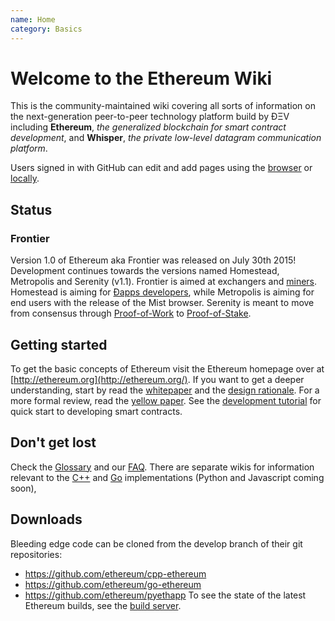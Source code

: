 ```yaml
---
name: Home
category: Basics
---
```


# Welcome to the Ethereum Wiki


This is the community-maintained wiki covering all sorts of information on the next-generation peer-to-peer technology platform build by ÐΞV including **Ethereum**, _the generalized blockchain for smart contract development_, and **Whisper**, _the private low-level datagram communication platform_.

Users signed in with GitHub can edit and add pages using the [browser](https://help.github.com/articles/editing-wiki-pages-via-the-online-interface) or [locally](https://help.github.com/articles/adding-and-editing-wiki-pages-locally).

## Status 

### Frontier

Version 1.0 of Ethereum aka Frontier was released on July 30th 2015! Development continues towards the versions named Homestead, Metropolis and Serenity (v1.1). Frontier is aimed at exchangers and [miners](https://github.com/ethereum/wiki/wiki/Mining). Homestead is aiming for [Ðapps developers](https://github.com/ethereum/wiki/wiki/Ethereum-Development-Tutorial), while Metropolis is aiming for end users with the release of the Mist browser. Serenity is meant to move from consensus through [Proof-of-Work](https://github.com/ethereum/wiki/wiki/Ethash) to [Proof-of-Stake](https://blog.ethereum.org/2015/08/01/introducing-casper-friendly-ghost/).

## Getting started
To get the basic concepts of Ethereum visit the Ethereum homepage over at [http://ethereum.org](http://ethereum.org/). If you want to get a deeper understanding, start by read the [whitepaper](https://github.com/ethereum/wiki/wiki/White-Paper) and the [design rationale](https://github.com/ethereum/wiki/wiki/Design-Rationale). For a more formal review, read the [yellow paper](http://gavwood.com/Paper.pdf). See the [development tutorial](https://github.com/ethereum/wiki/wiki/Ethereum-Development-Tutorial) for quick start to developing smart contracts.

## Don't get lost
Check the [Glossary](https://github.com/ethereum/wiki/wiki/Glossary) and our [FAQ](https://github.com/ethereum/wiki/wiki/FAQ). There are separate wikis for information relevant to the [C++](https://github.com/ethereum/cpp-ethereum/wiki) and [Go](https://github.com/ethereum/go-ethereum/wiki) implementations (Python and Javascript coming soon),

## Downloads
Bleeding edge code can be cloned from the develop branch of their git repositories:
- https://github.com/ethereum/cpp-ethereum
- https://github.com/ethereum/go-ethereum
- https://github.com/ethereum/pyethapp
To see the state of the latest Ethereum builds, see the [build server](http://build.ethdev.com/console).
